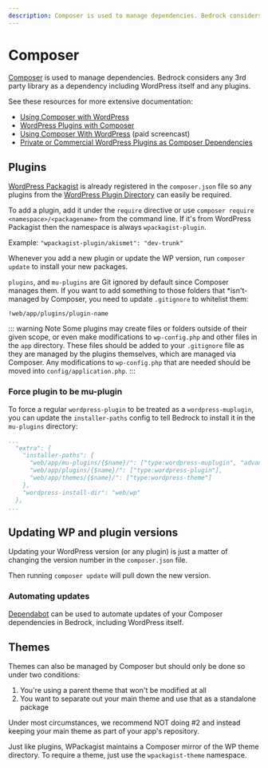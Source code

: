 ```yaml
---
description: Composer is used to manage dependencies. Bedrock considers any 3rd party library as a dependency including WordPress itself and any plugins.
---
```


# Composer

[Composer](http://getcomposer.org) is used to manage dependencies. Bedrock considers any 3rd party library as a dependency including WordPress itself and any plugins.

See these resources for more extensive documentation:

- [Using Composer with WordPress](https://roots.io/using-composer-with-wordpress/)
- [WordPress Plugins with Composer](https://roots.io/wordpress-plugins-with-composer/)
- [Using Composer With WordPress](https://roots.io/screencasts/using-composer-with-wordpress/) (paid screencast)
- [Private or Commercial WordPress Plugins as Composer Dependencies](https://roots.io/guides/private-or-commercial-wordpress-plugins-as-composer-dependencies/)

## Plugins

[WordPress Packagist](http://wpackagist.org/) is already registered in the `composer.json` file so any plugins from the [WordPress Plugin Directory](http://wordpress.org/plugins/) can easily be required.

To add a plugin, add it under the `require` directive or use `composer require <namespace>/<packagename>` from the command line. If it's from WordPress Packagist then the namespace is always `wpackagist-plugin`.

Example: `"wpackagist-plugin/akismet": "dev-trunk"`

Whenever you add a new plugin or update the WP version, run `composer update` to install your new packages.

`plugins`, and `mu-plugins` are Git ignored by default since Composer manages them. If you want to add something to those folders that *isn't- managed by Composer, you need to update `.gitignore` to whitelist them:

`!web/app/plugins/plugin-name`

::: warning Note
Some plugins may create files or folders outside of their given scope, or even make modifications to `wp-config.php` and other files in the `app` directory. These files should be added to your `.gitignore` file as they are managed by the plugins themselves, which are managed via Composer. Any modifications to `wp-config.php` that are needed should be moved into `config/application.php`.
:::

### Force plugin to be mu-plugin

To force a regular `wordpress-plugin` to be treated as a `wordpress-muplugin`, you can update the `installer-paths` config to tell Bedrock to install it in the `mu-plugins` directory:

```yaml
...
  "extra": {
    "installer-paths": {
      "web/app/mu-plugins/{$name}/": ["type:wordpress-muplugin", "advanced-custom-fields/advanced-custom-fields-pro"],
      "web/app/plugins/{$name}/": ["type:wordpress-plugin"],
      "web/app/themes/{$name}/": ["type:wordpress-theme"]
    },
    "wordpress-install-dir": "web/wp"
  },
...
```

## Updating WP and plugin versions

Updating your WordPress version (or any plugin) is just a matter of changing the version number in the `composer.json` file.

Then running `composer update` will pull down the new version.

### Automating updates

[Dependabot](https://dependabot.com/) can be used to automate updates of your Composer dependencies in Bedrock, including WordPress itself.

## Themes

Themes can also be managed by Composer but should only be done so under two conditions:

1. You're using a parent theme that won't be modified at all
2. You want to separate out your main theme and use that as a standalone package

Under most circumstances, we recommend NOT doing #2 and instead keeping your main theme as part of your app's repository.

Just like plugins, WPackagist maintains a Composer mirror of the WP theme directory. To require a theme, just use the `wpackagist-theme` namespace.
